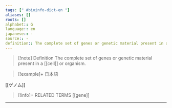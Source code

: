 ```yaml
---
tags: [" #bioinfo-dict-en "]
aliases: []
roots: []
alphabet:: G
language:: en
japanese:: -
source:: -
definition:: The complete set of genes or genetic material present in a cell or organism.
---
```

>[!note] Definition
>The complete set of genes or genetic material present in a [[cell]] or organism.
>

>[!example]+ 日本語
> 
[[ゲノム]] 

>[!info]+ RELATED TERMS
> [[gene]]

_____

